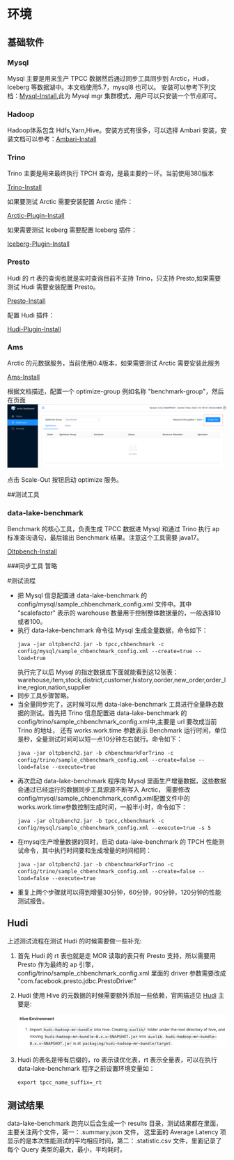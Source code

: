 # 环境
## 基础软件
### Mysql
Mysql 主要是用来生产 TPCC 数据然后通过同步工具同步到 Arctic，Hudi，Iceberg 等数据湖中。本文档使用5.7，mysql8 也可以。
安装可以参考下列文档：[Mysql-Install](mysql-install.md),此为 Mysql mgr 集群模式，用户可以只安装一个节点即可。

### Hadoop
Hadoop体系包含 Hdfs,Yarn,Hive。安装方式有很多，可以选择 Ambari 安装，安装文档可以参考：[Ambari-Install](ambari-hadoop-install.md)

### Trino
Trino 主要是用来最终执行 TPCH 查询，是最主要的一环。当前使用380版本

[Trino-Install](https://trino.io/docs/current/installation/deployment.html)

如果要测试 Arctic 需要安装配置 Arctic 插件：

[Arctic-Plugin-Install](mysql-install.md)

如果需要测试 Iceberg 需要配置 Iceberg 插件：

[Iceberg-Plugin-Install](https://trino.io/docs/current/connector/iceberg.html)

### Presto
Hudi 的 rt 表的查询也就是实时查询目前不支持 Trino，只支持 Presto,如果需要测试 Hudi 需要安装配置 Presto。

[Presto-Install](https://prestodb.io/docs/current/installation/deployment.html)

配置 Hudi 插件：

[Hudi-Plugin-Install](https://prestodb.io/docs/current/connector/hudi.html)

### Ams
Arctic 的元数据服务，当前使用0.4版本，如果需要测试 Arctic 需要安装此服务

[Ams-Install](../meta-service/dashboard.md)

根据文档描述，配置一个 optimize-group 例如名称 "benchmark-group"，然后在页面![Ams-Install](../images/chbenchmark-step/start-optimize.png)

点击 Scale-Out 按钮启动 optimize 服务。

##测试工具

### data-lake-benchmark
Benchmark 的核心工具，负责生成 TPCC 数据进 Mysql 和通过 Trino 执行 ap 标准查询语句，最后输出 Benchmark 结果。注意这个工具需要 java17。

[Oltpbench-Install](https://github.com/NetEase/data-lake-benchmark#readme)

###同步工具
暂略

#测试流程
- 把 Mysql 信息配置进 data-lake-benchmark 的 config/mysql/sample_chbenchmark_config.xml 文件中。其中 "scalefactor" 表示的 warehouse 数量用于控制整体数据量的，一般选择10或者100。
- 执行 data-lake-benchmark 命令往 Mysql 生成全量数据，命令如下：
  ```
  java -jar oltpbench2.jar -b tpcc,chbenchmark -c config/mysql/sample_chbenchmark_config.xml --create=true --load=true
  ```
  执行完了以后 Mysql 的指定数据库下面就能看到这12张表：warehouse,item,stock,district,customer,history,oorder,new_order,order_line,region,nation,supplier
- 同步工具步骤暂略。
- 当全量同步完了，这时候可以用 data-lake-benchmark 工具进行全量静态数据的测试。首先把 Trino 信息配置进 data-lake-benchmark 的 config/trino/sample_chbenchmark_config.xml中,主要是 url 要改成当前 Trino 的地址，
  还有 works.work.time 参数表示 Benchmark 运行时间，单位是秒，全量测试时间可以短一点10分钟左右就行。命令如下：
  ```
  java -jar oltpbench2.jar -b chbenchmarkForTrino -c config/trino/sample_chbenchmark_config.xml --create=false --load=false --execute=true
  ```
- 再次启动 data-lake-benchmark 程序向 Mysql 里面生产增量数据，这些数据会通过已经运行的数据同步工具源源不断写入 Arctic，
  需要修改 config/mysql/sample_chbenchmark_config.xml配置文件中的works.work.time参数控制生成时间，一般半小时，命令如下：
  ```
  java -jar oltpbench2.jar -b tpcc,chbenchmark -c config/mysql/sample_chbenchmark_config.xml --execute=true -s 5
  ```
- 在mysql生产增量数据的同时，启动 data-lake-benchmark 的 TPCH 性能测试命令，其中执行时间要和生成增量的时间相同：
  ```
  java -jar oltpbench2.jar -b chbenchmarkForTrino -c config/trino/sample_chbenchmark_config.xml --create=false --load=false --execute=true
  ```
- 重复上两个步骤就可以得到增量30分钟，60分钟，90分钟，120分钟的性能测试报告。

## Hudi
上述测试流程在测试 Hudi 的时候需要做一些补充:
1. 首先 Hudi 的 rt 表也就是走 MOR 读取的表只有 Presto 支持，所以需要用 Presto 作为最终的 ap 引擎，
   config/trino/sample_chbenchmark_config.xml 里面的 driver 参数需要改成 "com.facebook.presto.jdbc.PrestoDriver"
2. Hudi 使用 Hive 的元数据的时候需要额外添加一些依赖，官网描述见 [Hudi](https://hudi.apache.org/docs/syncing_metastore)
   主要是:

   ![hudi-sync](../images/chbenchmark-step/hudi-sync.png)
3. Hudi 的表名是带有后缀的，ro 表示读优化表，rt 表示全量表，可以在执行 data-lake-benchmark 程序之前设置环境变量如：
   ```
   export tpcc_name_suffix=_rt
   ```
## 测试结果
data-lake-benchmark 跑完以后会生成一个 results 目录，测试结果都在里面，主要关注两个文件，第一：.summary.json 文件，
这里面的 Average Latency 项显示的是本次性能测试的平均相应时间，第二：.statistic.csv 文件，里面记录了每个 Query 类型的最大，最小，平均耗时。